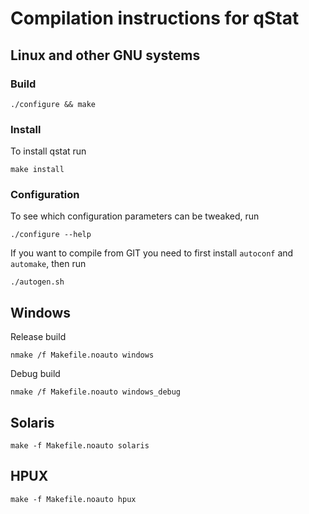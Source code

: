 # Compilation instructions for qStat

## Linux and other GNU systems

### Build
```shall
./configure && make
```
### Install
To install qstat run
```shell
make install
```
### Configuration
To see which configuration parameters can be tweaked, run
```shell
./configure --help
```

If you want to compile from GIT you need to first install `autoconf` and `automake`, then run
```shell
./autogen.sh
```

## Windows
Release build
```shell
nmake /f Makefile.noauto windows
```
Debug build
```shell
nmake /f Makefile.noauto windows_debug
```

## Solaris
```shell
make -f Makefile.noauto solaris
```

## HPUX
```shell
make -f Makefile.noauto hpux
```
